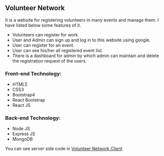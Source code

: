 ## Volunteer Network

It is a website for registering volunteers in many events and manage them. I have listed below some features of it.

- Volunteers can register for work.
- User and Admin can sign up and log in to this website using google.
- User can register for an event.
- User can see his/her all registered event list.
- There is a dashboard for admin by which admin can maintain and delete the registration request of the users.

### Front-end Technology:

- HTML5
- CSS3
- Bootstrap4
- React Bootstrap
- React JS

### Back-end Technology:

- Node JS
- Express JS
- MongoDB

You can see server side code in [Volunteer Network Client](https://github.com/farhan-nahid/volunteer-network-server)

